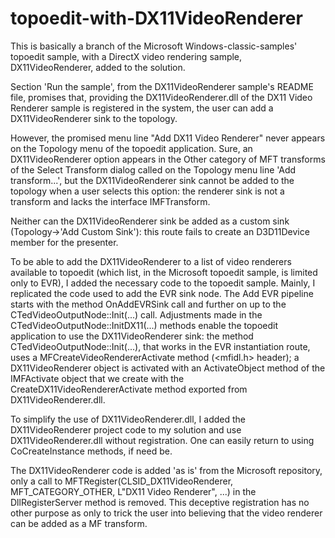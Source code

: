 # topoedit-with-DX11VideoRenderer

This is basically a branch of the Microsoft Windows-classic-samples' topoedit sample,
with a DirectX video rendering sample, DX11VideoRenderer, added to the solution.

Section 'Run the sample', from the DX11VideoRenderer sample's README file, promises 
that, providing the DX11VideoRenderer.dll of the DX11 Video Renderer sample is 
registered in the system, the user can add a DX11VideoRenderer sink to the topology.

However, the promised menu line "Add DX11 Video Renderer" never appears on the 
Topology menu of the topoedit application. Sure, an DX11VideoRenderer option appears 
in the Other category of MFT transforms of the Select Transform dialog called on the 
Topology menu line 'Add transform...', but the DX11VideoRenderer sink cannot be 
added to the topology when a user selects this option: the renderer sink is not 
a transform and lacks the interface IMFTransform.

Neither can the DX11VideoRenderer sink be added as a custom sink (Topology->'Add 
Custom Sink'): this route fails to create an D3D11Device member for the presenter.

To be able to add the DX11VideoRenderer to a list of video renderers available to 
topoedit (which list, in the Microsoft topoedit sample, is limited only to EVR), 
I added the necessary code to the topoedit sample. Mainly, I replicated the code 
used to add the EVR sink node. The Add EVR pipeline starts with the method 
OnAddEVRSink call and further on up to the CTedVideoOutputNode::Init(...) call. 
Adjustments made in the CTedVideoOutputNode::InitDX11(...) methods enable the 
topoedit application to use the DX11VideoRenderer sink: the method 
CTedVideoOutputNode::Init(...), that works in the EVR instantiation route, uses 
a MFCreateVideoRendererActivate method (<mfidl.h> header); 
a DX11VideoRenderer object is activated with an ActivateObject method of the 
IMFActivate object that we create with the CreateDX11VideoRendererActivate method 
exported from DX11VideoRenderer.dll. 

To simplify the use of DX11VideoRenderer.dll, I added the DX11VideoRenderer project 
code to my solution and use DX11VideoRenderer.dll without registration. One can 
easily return to using CoCreateInstance methods, if need be.

The DX11VideoRenderer code is added 'as is' from the Microsoft repository, 
only a call to 
MFTRegister(CLSID_DX11VideoRenderer, MFT_CATEGORY_OTHER, L"DX11 Video Renderer", ...) 
in the DllRegisterServer method is removed. This deceptive registration has no other 
purpose as only to trick the user into believing that the video renderer can be added 
as a MF transform.
